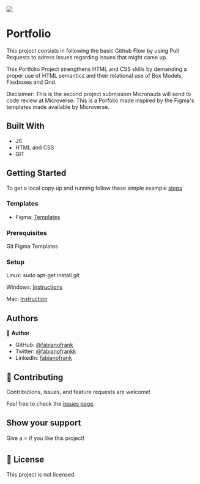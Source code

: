 ![](https://img.shields.io/badge/Microverse-blueviolet)

# Portfolio

This project consists in following the basic Github Flow by using Pull Requests to adress issues regarding issues that might came up.

This Portfolio Project strengthens HTML and CSS skills by demanding a proper use of HTML semantics and their relational use of Box Models, Flexboxes and Grid.

Disclaimer: This is the second project submission Micronauts will send to code review at Microverse. This is a Porfolio made inspired by the Figma's templates made available by Microverse.




## Built With

- JS
- HTML and CSS
- GIT



## Getting Started
To get a local copy up and running follow these simple example [steps](https://docs.github.com/en/repositories/creating-and-managing-repositories/cloning-a-repository)


### Templates

- Figma: [Templates](https://www.figma.com/file/l7SqJ3ZfkAKih9sFxvWSR4/Microverse-Student-Project-1?node-id=48%3A2346)


### Prerequisites
Git
Figma Templates


### Setup

Linux: sudo apt-get install git

Windows: [Instructions](https://git-for-windows.github.io)

Mac: [Instruction](https://sourceforge.net/projects/git-osx-installer/files/)

## Authors

👤 **Author**

- GitHub: [@fabianofrank](https://github.com/fabianofrank)
- Twitter: [@fabianofrankk](https://twitter.com/fabianofrankk)
- LinkedIn: [fabianofrank](https://linkedin.com/in/fabianofrank)


## 🤝 Contributing

Contributions, issues, and feature requests are welcome!

Feel free to check the [issues page](../../issues/).

## Show your support

Give a ⭐️ if you like this project!


## 📝 License

This project is not licensed.

